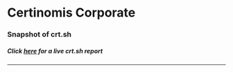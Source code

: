 # Certinomis Corporate
### Snapshot of crt.sh
##### Click [here](https://crt.sh/?q=9EC870B588E2225A527A9190538A77B1199C44099DE7D988AB372AB6E9A7AC7E) for a live crt.sh report

---
